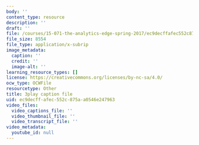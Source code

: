 ```yaml
---
body: ''
content_type: resource
description: ''
draft: ''
file: /courses/15-071-the-analytics-edge-spring-2017/ec9decffafec552c875aa0546e247963_lm_qReHVm0A.vtt
file_size: 8554
file_type: application/x-subrip
image_metadata:
  caption: ''
  credit: ''
  image-alt: ''
learning_resource_types: []
license: https://creativecommons.org/licenses/by-nc-sa/4.0/
ocw_type: OCWFile
resourcetype: Other
title: 3play caption file
uid: ec9decff-afec-552c-875a-a0546e247963
video_files:
  video_captions_file: ''
  video_thumbnail_file: ''
  video_transcript_file: ''
video_metadata:
  youtube_id: null
---
```

